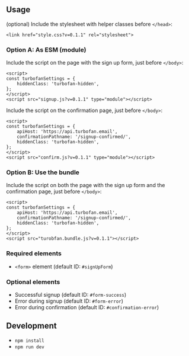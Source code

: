 ## Usage

(optional) Include the stylesheet with helper classes before `</head>`:
```
<link href="style.css?v=0.1.1" rel="stylesheet">
```

### Option A: As ESM (module)

Include the script on the page with the sign up form, just before `</body>`:
```
<script>
const turbofanSettings = {
	hiddenClass: 'turbofan-hidden',
};
</script>
<script src="signup.js?v=0.1.1" type="module"></script>
```

Include the script on the confirmation page, just before `</body>`:
```
<script>
const turbofanSettings = {
	apiHost: 'https://api.turbofan.email',
	confirmationPathname: '/signup-confirmed/',
	hiddenClass: 'turbofan-hidden',
};
</script>
<script src="confirm.js?v=0.1.1" type="module"></script>
```

### Option B: Use the bundle

Include the script on both the page with the sign up form and the confirmation page, just before `</body>`:
```
<script>
const turbofanSettings = {
	apiHost: 'https://api.turbofan.email',
	confirmationPathname: '/signup-confirmed/',
	hiddenClass: 'turbofan-hidden',
};
</script>
<script src="turobfan.bundle.js?v=0.1.1"></script>
```

### Required elements
- `<form>` element (default ID: `#signUpForm`)

### Optional elements
- Successful signup (default ID: `#form-success`)
- Error during signup (default ID: `#form-error`)
- Error during confirmation (default ID: `#confirmation-error`)

## Development

- `npm install`
- `npm run dev`
